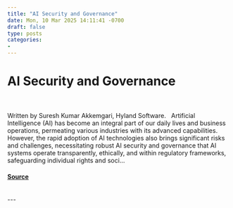 ```yaml
---
title: "AI Security and Governance"
date: Mon, 10 Mar 2025 14:11:41 -0700
draft: false
type: posts
categories: 
- 
---
```

# AI Security and Governance

<br/>

<br/>
Written by Suresh Kumar Akkemgari, Hyland Software.   Artificial Intelligence (AI) has become an integral part of our daily lives and business operations, permeating various industries with its advanced capabilities. However, the rapid adoption of AI technologies also brings significant risks and challenges, necessitating robust AI security and governance that AI systems operate transparently, ethically, and within regulatory frameworks, safeguarding individual rights and soci...

#### [Source](https://cloudsecurityalliance.org/articles/ai-security-and-governance)

<br/>
---
